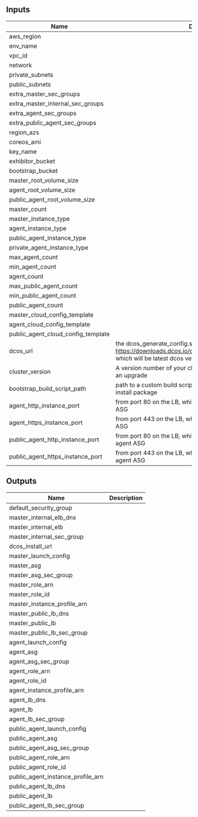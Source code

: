 
## Inputs

| Name | Description | Default | Required |
|------|-------------|:-----:|:-----:|
| aws_region |  | - | yes |
| env_name |  | - | yes |
| vpc_id |  | - | yes |
| network |  | - | yes |
| private_subnets |  | - | yes |
| public_subnets |  | - | yes |
| extra_master_sec_groups |  | `""` | no |
| extra_master_internal_sec_groups |  | `""` | no |
| extra_agent_sec_groups |  | `""` | no |
| extra_public_agent_sec_groups |  | `""` | no |
| region_azs |  | `"a,b,c"` | no |
| coreos_ami |  | `"ami-6160910c"` | no |
| key_name |  | - | yes |
| exhibitor_bucket |  | - | yes |
| bootstrap_bucket |  | - | yes |
| master_root_volume_size |  | `20` | no |
| agent_root_volume_size |  | `20` | no |
| public_agent_root_volume_size |  | `20` | no |
| master_count |  | `3` | no |
| master_instance_type |  | `"r3.xlarge"` | no |
| agent_instance_type |  | `"r3.xlarge"` | no |
| public_agent_instance_type |  | `""` | no |
| private_agent_instance_type |  | `""` | no |
| max_agent_count |  | `8` | no |
| min_agent_count |  | `2` | no |
| agent_count |  | `5` | no |
| max_public_agent_count |  | `4` | no |
| min_public_agent_count |  | `1` | no |
| public_agent_count |  | `2` | no |
| master_cloud_config_template |  | `""` | no |
| agent_cloud_config_template |  | `""` | no |
| public_agent_cloud_config_template |  | `""` | no |
| dcos_url | the dcos_generate_config.sh package to use, defaults to https://downloads.dcos.io/dcos/stable/dcos_generate_config.sh, which will be latest dcos version | `"https://downloads.dcos.io/dcos/stable/dcos_generate_config.sh"` | no |
| cluster_version | A version number of your cluster, bump this if you want to force an upgrade | `"1"` | no |
| bootstrap_build_script_path | path to a custom build script for building and upload a dcos install package | `""` | no |
| agent_http_instance_port | from port 80 on the LB, which backend port to hit in the agent ASG | `"8480"` | no |
| agent_https_instance_port | from port 443 on the LB, which backend port to hit in the agent ASG | `"8443"` | no |
| public_agent_http_instance_port | from port 80 on the LB, which backend port to hit in the public agent ASG | `"80"` | no |
| public_agent_https_instance_port | from port 443 on the LB, which backend port to hit in the public agent ASG | `"443"` | no |

## Outputs

| Name | Description |
|------|-------------|
| default_security_group |  |
| master_internal_elb_dns |  |
| master_internal_elb |  |
| master_internal_sec_group |  |
| dcos_install_url |  |
| master_launch_config |  |
| master_asg |  |
| master_asg_sec_group |  |
| master_role_arn |  |
| master_role_id |  |
| master_instance_profile_arn |  |
| master_public_lb_dns |  |
| master_public_lb |  |
| master_public_lb_sec_group |  |
| agent_launch_config |  |
| agent_asg |  |
| agent_asg_sec_group |  |
| agent_role_arn |  |
| agent_role_id |  |
| agent_instance_profile_arn |  |
| agent_lb_dns |  |
| agent_lb |  |
| agent_lb_sec_group |  |
| public_agent_launch_config |  |
| public_agent_asg |  |
| public_agent_asg_sec_group |  |
| public_agent_role_arn |  |
| public_agent_role_id |  |
| public_agent_instance_profile_arn |  |
| public_agent_lb_dns |  |
| public_agent_lb |  |
| public_agent_lb_sec_group |  |

